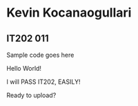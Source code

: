 # Kevin Kocanaogullari
## IT202 011

Sample code goes here

Hello World!

I will PASS IT202, EASILY!

Ready to upload?
